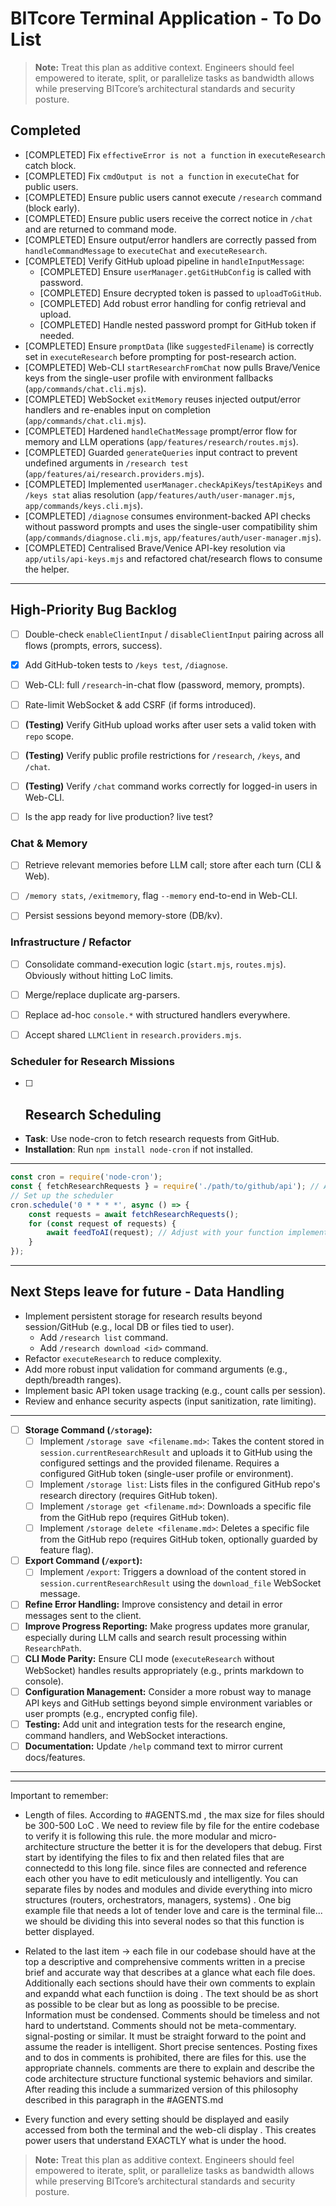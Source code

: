 # BITcore Terminal Application - To Do List

> **Note:** Treat this plan as additive context. Engineers should feel empowered to iterate, split, or parallelize tasks as bandwidth allows while preserving BITcore’s architectural standards and security posture.


## Completed

*   [COMPLETED] Fix `effectiveError is not a function` in `executeResearch` catch block.
*   [COMPLETED] Fix `cmdOutput is not a function` in `executeChat` for public users.
*   [COMPLETED] Ensure public users cannot execute `/research` command (block early).
*   [COMPLETED] Ensure public users receive the correct notice in `/chat` and are returned to command mode.
*   [COMPLETED] Ensure output/error handlers are correctly passed from `handleCommandMessage` to `executeChat` and `executeResearch`.
*   [COMPLETED] Verify GitHub upload pipeline in `handleInputMessage`:
    *   [COMPLETED] Ensure `userManager.getGitHubConfig` is called with password.
    *   [COMPLETED] Ensure decrypted token is passed to `uploadToGitHub`.
    *   [COMPLETED] Add robust error handling for config retrieval and upload.
    *   [COMPLETED] Handle nested password prompt for GitHub token if needed.
*   [COMPLETED] Ensure `promptData` (like `suggestedFilename`) is correctly set in `executeResearch` before prompting for post-research action.
*   [COMPLETED] Web-CLI `startResearchFromChat` now pulls Brave/Venice keys from the single-user profile with environment fallbacks (`app/commands/chat.cli.mjs`).
*   [COMPLETED] WebSocket `exitMemory` reuses injected output/error handlers and re-enables input on completion (`app/commands/chat.cli.mjs`).
*   [COMPLETED] Hardened `handleChatMessage` prompt/error flow for memory and LLM operations (`app/features/research/routes.mjs`).
*   [COMPLETED] Guarded `generateQueries` input contract to prevent undefined arguments in `/research test` (`app/features/ai/research.providers.mjs`).
*   [COMPLETED] Implemented `userManager.checkApiKeys`/`testApiKeys` and `/keys stat` alias resolution (`app/features/auth/user-manager.mjs`, `app/commands/keys.cli.mjs`).
*   [COMPLETED] `/diagnose` consumes environment-backed API checks without password prompts and uses the single-user compatibility shim (`app/commands/diagnose.cli.mjs`, `app/features/auth/user-manager.mjs`).
*   [COMPLETED] Centralised Brave/Venice API-key resolution via `app/utils/api-keys.mjs` and refactored chat/research flows to consume the helper.

---


## High-Priority Bug Backlog

- [ ] Double-check `enableClientInput` / `disableClientInput` pairing across all flows (prompts, errors, success).
- [x] Add GitHub-token tests to `/keys test`, `/diagnose`.
- [ ] Web-CLI: full `/research`-in-chat flow (password, memory, prompts).
- [ ] Rate-limit WebSocket & add CSRF (if forms introduced).
- [ ] **(Testing)** Verify GitHub upload works after user sets a valid token with `repo` scope.
- [ ] **(Testing)** Verify public profile restrictions for `/research`, `/keys`, and `/chat`.
- [ ] **(Testing)** Verify `/chat` command works correctly for logged-in users in Web-CLI.
- [ ] Is the app ready for live production? live test? 


### Chat & Memory
- [ ] Retrieve relevant memories before LLM call; store after each turn (CLI & Web).
- [ ] `/memory stats`, `/exitmemory`, flag `--memory` end-to-end in Web-CLI.
- [ ] Persist sessions beyond memory-store (DB/kv).


### Infrastructure / Refactor

- [ ] Consolidate command-execution logic (`start.mjs`, `routes.mjs`). Obviously without hitting LoC limits.
- [ ] Merge/replace duplicate arg-parsers.
- [ ] Replace ad-hoc `console.*` with structured handlers everywhere.
- [ ] Accept shared `LLMClient` in `research.providers.mjs`.



###  Scheduler for Research Missions

-[ ] ##  Research Scheduling
- **Task**: Use node-cron to fetch research requests from GitHub.
- **Installation**: Run `npm install node-cron` if not installed.

---

```javascript
const cron = require('node-cron');
const { fetchResearchRequests } = require('./path/to/github/api'); // Adjust path accordingly
// Set up the scheduler
cron.schedule('0 * * * *', async () => {
    const requests = await fetchResearchRequests();
    for (const request of requests) {
        await feedToAI(request); // Adjust with your function implementation
    }
});
```


---

## Next Steps leave for future - Data Handling

*   Implement persistent storage for research results beyond session/GitHub (e.g., local DB or files tied to user).
    *   Add `/research list` command.
    *   Add `/research download <id>` command.
*   Refactor `executeResearch` to reduce complexity.
*   Add more robust input validation for command arguments (e.g., depth/breadth ranges).
*   Implement basic API token usage tracking (e.g., count calls per session).
*   Review and enhance security aspects (input sanitization, rate limiting).

---

- [ ] **Storage Command (`/storage`):**
    - [ ] Implement `/storage save <filename.md>`: Takes the content stored in `session.currentResearchResult` and uploads it to GitHub using the configured settings and the provided filename. Requires a configured GitHub token (single-user profile or environment).
    - [ ] Implement `/storage list`: Lists files in the configured GitHub repo's research directory (requires GitHub token).
    - [ ] Implement `/storage get <filename.md>`: Downloads a specific file from the GitHub repo (requires GitHub token).
    - [ ] Implement `/storage delete <filename.md>`: Deletes a specific file from the GitHub repo (requires GitHub token, optionally guarded by feature flag).
- [ ] **Export Command (`/export`):**
    - [ ] Implement `/export`: Triggers a download of the content stored in `session.currentResearchResult` using the `download_file` WebSocket message.
- [ ] **Refine Error Handling:** Improve consistency and detail in error messages sent to the client.
- [ ] **Improve Progress Reporting:** Make progress updates more granular, especially during LLM calls and search result processing within `ResearchPath`.
- [ ] **CLI Mode Parity:** Ensure CLI mode (`executeResearch` without WebSocket) handles results appropriately (e.g., prints markdown to console).
- [ ] **Configuration Management:** Consider a more robust way to manage API keys and GitHub settings beyond simple environment variables or user prompts (e.g., encrypted config file).
- [ ] **Testing:** Add unit and integration tests for the research engine, command handlers, and WebSocket interactions.
- [ ] **Documentation:** Update `/help` command text to mirror current docs/features.

---


---

Important to remember:
- Length of files. According to #AGENTS.md , the max size for files should be 300-500 LoC . We need to review file by file for the entire codebase to verify it is following this rule. the more modular and micro-architecture structure the better it is for the developers that debug. First start by identifying the files to fix and then related files that are connectedd to this long file. since files are connected and reference each other you have to edit meticulously and intelligently. You can separate files by nodes and modules and divide everything into micro structures (routers, orchestrators, managers, systems) . One big example file that needs a lot of tender love and care is the terminal file... we should be dividing this into several nodes so that this function is better displayed. 

- Related to the last item -> each file in our codebase should have at the top a descriptive and comprehensive comments written in a precise brief and accurate way that describes at a glance what each file does. Additionally each sections should have their own comments to explain and expandd what each functiion is doing . The text should be as short as possible to be clear but as long as poossible to be precise. Information must be condensed. Comments should be timeless and not hard to undertstand. Comments should not be meta-commentary. signal-posting or similar. It must be straight forward to the point and assume the reader is intelligent. Short precise sentences. Posting fixes and to dos in comments is prohibited, there are files for this. use the appropriate channels. comments are there to explain and describe the code architecture structure functional systemic behaviors and similar. After reading this include a summarized version of this philosophy described in this paragraph in the #AGENTS.md 

- Every function and every setting should be displayed and easily accessed from both the terminal and the web-cli display . This creates power users that understand EXACTLY what is under the hood. 

> **Note:** Treat this plan as additive context. Engineers should feel empowered to iterate, split, or parallelize tasks as bandwidth allows while preserving BITcore’s architectural standards and security posture.
